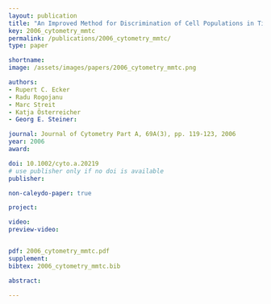 ```yaml
---
layout: publication
title: "An Improved Method for Discrimination of Cell Populations in Tissue Sections Using Microscopy-Based Multicolor Tissue Cytometry"
key: 2006_cytometry_mmtc
permalink: /publications/2006_cytometry_mmtc/
type: paper

shortname:
image: /assets/images/papers/2006_cytometry_mmtc.png

authors:
- Rupert C. Ecker
- Radu Rogojanu
- Marc Streit
- Katja Österreicher
- Georg E. Steiner:

journal: Journal of Cytometry Part A, 69A(3), pp. 119-123, 2006
year: 2006
award: 

doi: 10.1002/cyto.a.20219
# use publisher only if no doi is available
publisher: 

non-caleydo-paper: true

project:

video:
preview-video:


pdf: 2006_cytometry_mmtc.pdf
supplement:
bibtex: 2006_cytometry_mmtc.bib

abstract: 

---
```



